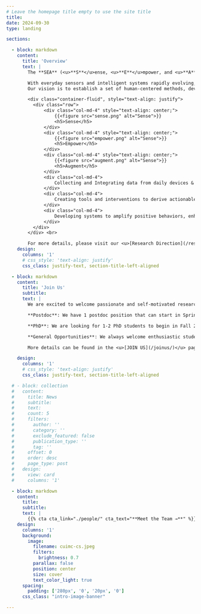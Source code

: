 ```yaml
---
# Leave the homepage title empty to use the site title
title:
date: 2024-09-30
type: landing

sections:

  - block: markdown
    content:
      title: 'Overview'
      text: | 
        The **SEA** (<u>**S**</u>ense, <u>**E**</u>mpower, and <u>**A**</u>ugment) Lab at Columbia University, led by <u>[Dr. Xuhai "Orson" Xu](https://orsonxu.com)</u>, focuses on designing, developing, and deploying innovative and practical human-computer interaction (HCI) and applied machine learning (ML) techniques to advance human health and well-being.

        With everyday sensors and intelligent systems rapidly evolving, we adopt interdisciplinary approaches across computer science and health informatics to tackle real-world challenges.
        Our vision is to establish a set of human-centered methods, devices, and systems to **sense, empower, and augment** our everyday behavior, thereby enhancing daily experience and health outcomes.<br/> <br/>

        <div class="container-fluid", style="text-align: justify">
          <div class="row">
              <div class="col-md-4" style="text-align: center;">
                  {{<figure src="sense.png" alt="Sense">}}
                  <h5>Sense</h5>
              </div>
              <div class="col-md-4" style="text-align: center;">
                  {{<figure src="empower.png" alt="Sense">}}
                  <h5>Empower</h5>
              </div>
              <div class="col-md-4" style="text-align: center;">
                  {{<figure src="augment.png" alt="Sense">}}
                  <h5>Augment</h5>
              </div>
              <div class="col-md-4">
                  Collecting and Integrating data from daily devices & medical systems to obtain a comprehensive understanding of health.
              </div>
              <div class="col-md-4">
                  Creating tools and interventions to derive actionable health insights and enable informed decisions.
              </div>
              <div class="col-md-4">
                  Developing systems to amplify positive behaviors, enhance human capabilities, and ultimately improve quality of life.
              </div>
          </div>
        </div> <br>

        For more details, please visit our <u>[Research Direction](/research/)</u> and <u>[Publication](/publication/)</u> pages.
    design:
      columns: '1'
      # css_style: 'text-align: justify'
      css_class: justify-text, section-title-left-aligned

  - block: markdown
    content:
      title: 'Join Us'
      subtitle: 
      text: |
        We are excited to welcome passionate and self-motivated researchers to join our team!

        **Postdoc**: We have 1 postdoc position that can start in Spring 2025 or Fall 2025.

        **PhD**: We are looking for 1-2 PhD students to begin in Fall 2025.

        **General Opportunities**: We always welcome enthusiastic students and research interns who want to make an impact with us.

        More details can be found in the <u>[JOIN US](/joinus/)</u> page.

    design:
      columns: '1'
      # css_style: 'text-align: justify'
      css_class: justify-text, section-title-left-aligned

  # - block: collection
  #   content:
  #     title: News
  #     subtitle:
  #     text:
  #     count: 5
  #     filters:
  #       author: ''
  #       category: ''
  #       exclude_featured: false
  #       publication_type: ''
  #       tag: ''
  #     offset: 0
  #     order: desc
  #     page_type: post
  #   design:
  #     view: card
  #     columns: '1'

  - block: markdown
    content:
      title:
      subtitle:
      text: |
        {{% cta cta_link="./people/" cta_text="**Meet the Team →**" %}}
    design:
      columns: '1'
      background:
        image: 
          filename: cuimc-cs.jpeg
          filters:
            brightness: 0.7
          parallax: false
          position: center
          size: cover
          text_color_light: true
      spacing:
        padding: ['280px', '0', '20px', '0']
      css_class: "intro-image-banner"

---
```

